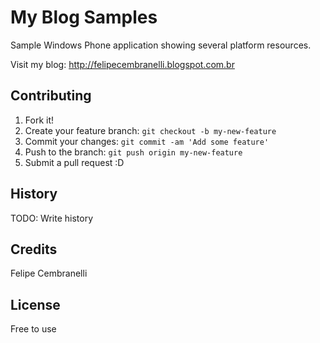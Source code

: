 # My Blog Samples


Sample Windows Phone application showing several platform resources. 

Visit my blog: http://felipecembranelli.blogspot.com.br


## Contributing
1. Fork it!
2. Create your feature branch: `git checkout -b my-new-feature`
3. Commit your changes: `git commit -am 'Add some feature'`
4. Push to the branch: `git push origin my-new-feature`
5. Submit a pull request :D

## History
TODO: Write history

## Credits
Felipe Cembranelli

## License
Free to use
